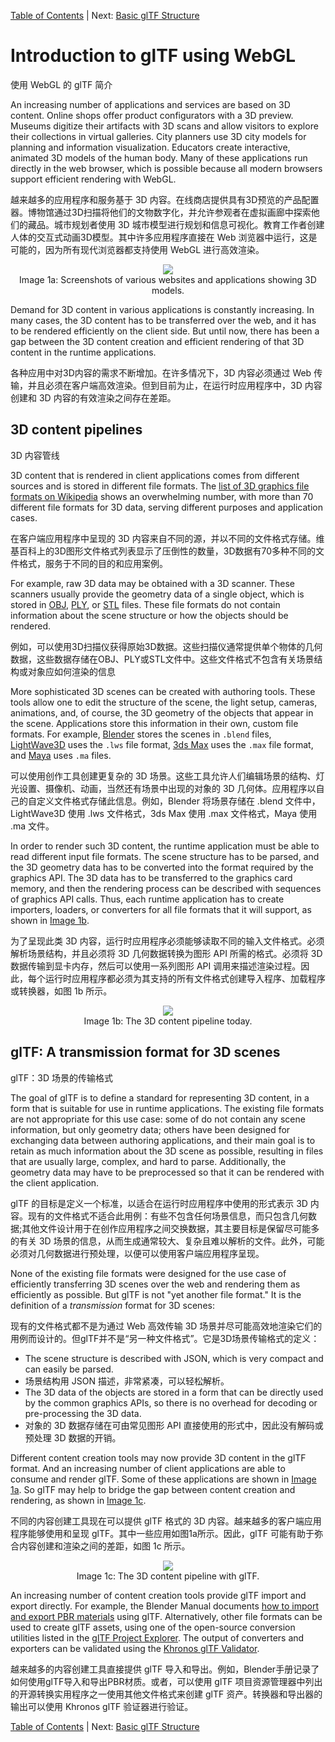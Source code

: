 [Table of Contents](README.md) | Next: [Basic glTF Structure](gltfTutorial_002_BasicGltfStructure.md)





# Introduction to glTF using WebGL

使用 WebGL 的 glTF 简介

An increasing number of applications and services are based on 3D content. Online shops offer product configurators with a 3D preview. Museums digitize their artifacts with 3D scans and allow visitors to explore their collections in virtual galleries. City planners use 3D city models for planning and information visualization. Educators create interactive, animated 3D models of the human body. Many of these applications run directly in the web browser, which is possible because all modern browsers support efficient rendering with WebGL.

越来越多的应用程序和服务基于 3D 内容。在线商店提供具有3D预览的产品配置器。博物馆通过3D扫描将他们的文物数字化，并允许参观者在虚拟画廊中探索他们的藏品。城市规划者使用 3D 城市模型进行规划和信息可视化。教育工作者创建人体的交互式动画3D模型。其中许多应用程序直接在 Web 浏览器中运行，这是可能的，因为所有现代浏览器都支持使用 WebGL 进行高效渲染。

<p align="center">
<img src="images/applications.png" /><br>
<a name="applications-png"></a>Image 1a: Screenshots of various websites and applications showing 3D models.
</p>

Demand for 3D content in various applications is constantly increasing. In many cases, the 3D content has to be transferred over the web, and it has to be rendered efficiently on the client side. But until now, there has been a gap between the 3D content creation and efficient rendering of that 3D content in the runtime applications.

各种应用中对3D内容的需求不断增加。在许多情况下，3D 内容必须通过 Web 传输，并且必须在客户端高效渲染。但到目前为止，在运行时应用程序中，3D 内容创建和 3D 内容的有效渲染之间存在差距。


## 3D content pipelines
3D 内容管线

3D content that is rendered in client applications comes from different sources and is stored in different file formats. The [list of 3D graphics file formats on Wikipedia](https://en.wikipedia.org/wiki/List_of_file_formats#3D_graphics) shows an overwhelming number, with more than 70 different file formats for 3D data, serving different purposes and application cases.  

在客户端应用程序中呈现的 3D 内容来自不同的源，并以不同的文件格式存储。维基百科上的3D图形文件格式列表显示了压倒性的数量，3D数据有70多种不同的文件格式，服务于不同的目的和应用案例。

For example, raw 3D data may be obtained with a 3D scanner. These scanners usually provide the geometry data of a single object, which is stored in [OBJ](https://en.wikipedia.org/wiki/Wavefront_.obj_file), [PLY](https://en.wikipedia.org/wiki/PLY_(file_format)), or [STL](https://en.wikipedia.org/wiki/STL_(file_format)) files. These file formats do not contain information about the scene structure or how the objects should be rendered.

例如，可以使用3D扫描仪获得原始3D数据。这些扫描仪通常提供单个物体的几何数据，这些数据存储在OBJ、PLY或STL文件中。这些文件格式不包含有关场景结构或对象应如何渲染的信息

More sophisticated 3D scenes can be created with authoring tools. These tools allow one to edit the structure of the scene, the light setup, cameras, animations, and, of course, the 3D geometry of the objects that appear in the scene. Applications store this information in their own, custom file formats. For example, [Blender](https://www.blender.org/) stores the scenes in `.blend` files, [LightWave3D](https://www.lightwave3d.com/) uses the `.lws` file format, [3ds Max](https://www.autodesk.com/3dsmax) uses the `.max` file format, and [Maya](https://www.autodesk.com/maya) uses `.ma` files.

可以使用创作工具创建更复杂的 3D 场景。这些工具允许人们编辑场景的结构、灯光设置、摄像机、动画，当然还有场景中出现的对象的 3D 几何体。应用程序以自己的自定义文件格式存储此信息。例如，Blender 将场景存储在 .blend 文件中，LightWave3D 使用 .lws 文件格式，3ds Max 使用 .max 文件格式，Maya 使用 .ma 文件。

In order to render such 3D content, the runtime application must be able to read different input file formats. The scene structure has to be parsed, and the 3D geometry data has to be converted into the format required by the graphics API. The 3D data has to be transferred to the graphics card memory, and then the rendering process can be described with sequences of graphics API calls. Thus, each runtime application has to create importers, loaders, or converters for all file formats that it will support, as shown in [Image 1b](#contentPipeline-png).

为了呈现此类 3D 内容，运行时应用程序必须能够读取不同的输入文件格式。必须解析场景结构，并且必须将 3D 几何数据转换为图形 API 所需的格式。必须将 3D 数据传输到显卡内存，然后可以使用一系列图形 API 调用来描述渲染过程。因此，每个运行时应用程序都必须为其支持的所有文件格式创建导入程序、加载程序或转换器，如图 1b 所示。

<p align="center">
<img src="images/contentPipeline.png" /><br>
<a name="contentPipeline-png"></a>Image 1b: The 3D content pipeline today.
</p>


## glTF: A transmission format for 3D scenes

glTF：3D 场景的传输格式

The goal of glTF is to define a standard for representing 3D content, in a form that is suitable for use in runtime applications. The existing file formats are not appropriate for this use case: some of do not contain any scene information, but only geometry data; others have been designed for exchanging data between authoring applications, and their main goal is to retain as much information about the 3D scene as possible, resulting in files that are usually large, complex, and hard to parse. Additionally, the geometry data may have to be preprocessed so that it can be rendered with the client application.

glTF 的目标是定义一个标准，以适合在运行时应用程序中使用的形式表示 3D 内容。现有的文件格式不适合此用例：有些不包含任何场景信息，而只包含几何数据;其他文件设计用于在创作应用程序之间交换数据，其主要目标是保留尽可能多的有关 3D 场景的信息，从而生成通常较大、复杂且难以解析的文件。此外，可能必须对几何数据进行预处理，以便可以使用客户端应用程序呈现。

None of the existing file formats were designed for the use case of efficiently transferring 3D scenes over the web and rendering them as efficiently as possible. But glTF is not "yet another file format." It is the definition of a *transmission* format for 3D scenes:

现有的文件格式都不是为通过 Web 高效传输 3D 场景并尽可能高效地渲染它们的用例而设计的。但glTF并不是“另一种文件格式”。它是3D场景传输格式的定义：

- The scene structure is described with JSON, which is very compact and can easily be parsed.
- 场景结构用 JSON 描述，非常紧凑，可以轻松解析。
- The 3D data of the objects are stored in a form that can be directly used by the common graphics APIs, so there is no overhead for decoding or pre-processing the 3D data.
- 对象的 3D 数据存储在可由常见图形 API 直接使用的形式中，因此没有解码或预处理 3D 数据的开销。

Different content creation tools may now provide 3D content in the glTF format. And an increasing number of client applications are able to consume and render glTF. Some of these applications are shown in [Image 1a](#applications-png). So glTF may help to bridge the gap between content creation and rendering, as shown in [Image 1c](#contentPipelineWithGltf-png).

不同的内容创建工具现在可以提供 glTF 格式的 3D 内容。越来越多的客户端应用程序能够使用和呈现 glTF。其中一些应用如图1a所示。因此，glTF 可能有助于弥合内容创建和渲染之间的差距，如图 1c 所示。

<p align="center">
<img src="images/contentPipelineWithGltf.png" /><br>
<a name="contentPipelineWithGltf-png"></a>Image 1c: The 3D content pipeline with glTF.
</p>

An increasing number of content creation tools provide glTF import and export directly. For example, the Blender Manual documents [how to import and export PBR materials](https://docs.blender.org/manual/en/latest/addons/import_export/scene_gltf2.html) using glTF.  Alternatively, other file formats can be used to create glTF assets, using one of the open-source conversion utilities listed in the [glTF Project Explorer](https://github.khronos.org/glTF-Project-Explorer/). The output of converters and exporters can be validated using the [Khronos glTF Validator](https://github.khronos.org/glTF-Validator/).

越来越多的内容创建工具直接提供 glTF 导入和导出。例如，Blender手册记录了如何使用glTF导入和导出PBR材质。或者，可以使用 glTF 项目资源管理器中列出的开源转换实用程序之一使用其他文件格式来创建 glTF 资产。转换器和导出器的输出可以使用 Khronos glTF 验证器进行验证。


[Table of Contents](README.md) | Next: [Basic glTF Structure](gltfTutorial_002_BasicGltfStructure.md)
